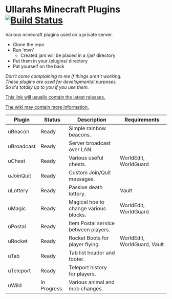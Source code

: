# Ullarahs Minecraft Plugins [![Build Status](https://drone.io/github.com/Ullarah/MinecraftPlugins/status.png)](https://drone.io/github.com/Ullarah/MinecraftPlugins/latest)
Various minecraft plugins used on a private server.

 * Clone the repo
 * Run 'mvn'
   * Created jars will be placed in a /jar/ directory
 * Put them in your /plugins/ directory
 * Pat yourself on the back
 
*Don't come complaining to me if things aren't working.  
These plugins are used for developmental purposes.  
So it's totally up to you if you use them.*

[This link will usually contain the latest releases.](https://drone.io/github.com/Ullarah/MinecraftPlugins/files/jars/uplugins.tgz)

[The wiki may contain more information.](https://github.com/Ullarah/MinecraftPlugins/wiki)

| Plugin     | Status      | Description                           | Requirements                 |
| ---------- | ------------| ------------------------------------- | ---------------------------- |
| uBeacon    | Ready       | Simple rainbow beacons.               |                              |
| uBroadcast | Ready       | Server broadcast over LAN.            |                              |
| uChest     | Ready       | Various useful chests.                | WorldEdit, WorldGuard        |
| uJoinQuit  | Ready       | Custom Join/Quit messages.            |                              |
| uLottery   | Ready       | Passive death lottery.                | Vault                        |
| uMagic     | Ready       | Magical hoe to change various blocks. | WorldEdit, WorldGuard        |
| uPostal    | Ready       | Item Postal service between players.  |                              |
| uRocket    | Ready       | Rocket Boots for player flying.       | WorldEdit, WorldGuard, Vault |
| uTab       | Ready       | Tab list header and footer.           |                              |
| uTeleport  | Ready       | Teleport history for players.         |                              |
| uWild      | In Progress | Various animal and mob changes.       |                              |
